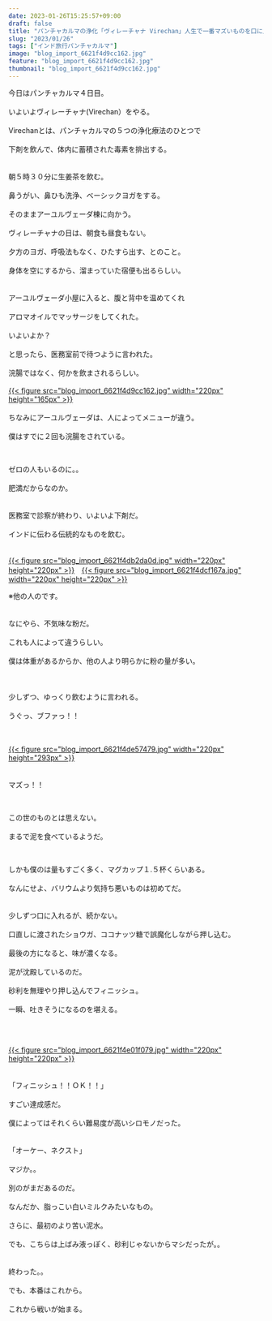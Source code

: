 ```yaml
---
date: 2023-01-26T15:25:57+09:00
draft: false
title: "パンチャカルマの浄化「ヴィレーチャナ Virechan」人生で一番マズいものを口に入れた！？"
slug: "2023/01/26"
tags: ["インド旅行パンチャカルマ"]
image: "blog_import_6621f4d9cc162.jpg"
feature: "blog_import_6621f4d9cc162.jpg"
thumbnail: "blog_import_6621f4d9cc162.jpg"
---
```

<p>今日はパンチャカルマ４日目。<br/><br/>いよいよヴィレーチャナ(Virechan）をやる。<br/><br/>Virechanとは、パンチャカルマの５つの浄化療法のひとつで<br/><br/>下剤を飲んで、体内に蓄積された毒素を排出する。<br/><br/><br/>朝５時３０分に生姜茶を飲む。<br/><br/>鼻うがい、鼻ひも洗浄、ベーシックヨガをする。<br/><br/>そのままアーユルヴェーダ棟に向かう。<br/><br/>ヴィレーチャナの日は、朝食も昼食もない。<br/><br/>夕方のヨガ、呼吸法もなく、ひたすら出す、とのこと。<br/><br/>身体を空にするから、溜まっていた宿便も出るらしい。<br/><br/><br/>アーユルヴェーダ小屋に入ると、腹と背中を温めてくれ<br/><br/>アロマオイルでマッサージをしてくれた。<br/><br/>いよいよか？<br/><br/>と思ったら、医務室前で待つように言われた。<br/><br/>浣腸ではなく、何かを飲まされるらしい。<br/><br/><a href="blog_import_6621f4d9cc162.jpg">{{< figure src="blog_import_6621f4d9cc162.jpg" width="220px" height="165px" >}}</a><br/><br/>ちなみにアーユルヴェーダは、人によってメニューが違う。<br/><br/>僕はすでに２回も浣腸をされている。</p><p> </p><p>ゼロの人もいるのに。。<br/><br/>肥満だからなのか。<br/><br/><br/>医務室で診察が終わり、いよいよ下剤だ。<br/><br/>インドに伝わる伝統的なものを飲む。<br/><br/><br/><a href="blog_import_6621f4db2da0d.jpg">{{< figure src="blog_import_6621f4db2da0d.jpg" width="220px" height="220px" >}}</a>　<a href="blog_import_6621f4dcf167a.jpg">{{< figure src="blog_import_6621f4dcf167a.jpg" width="220px" height="220px" >}}</a></p><p>※他の人のです。<br/><br/><br/>なにやら、不気味な粉だ。<br/><br/>これも人によって違うらしい。<br/><br/>僕は体重があるからか、他の人より明らかに粉の量が多い。<br/><br/><br/><br/>少しずつ、ゆっくり飲むように言われる。<br/><br/>うぐっ、ブファっ！！</p><p><br/><br/><a href="blog_import_6621f4de57479.jpg">{{< figure src="blog_import_6621f4de57479.jpg" width="220px" height="293px" >}}</a><br/><br/><br/>マズっ！！</p><p> </p><p>この世のものとは思えない。<br/><br/>まるで泥を食べているようだ。</p><p> </p><p>しかも僕のは量もすごく多く、マグカップ１.５杯くらいある。<br/><br/>なんにせよ、バリウムより気持ち悪いものは初めてだ。<br/><br/><br/>少しずつ口に入れるが、続かない。<br/><br/>口直しに渡されたショウガ、ココナッツ糖で誤魔化しながら押し込む。<br/><br/>最後の方になると、味が濃くなる。<br/><br/>泥が沈殿しているのだ。<br/><br/>砂利を無理やり押し込んでフィニッシュ。<br/><br/>一瞬、吐きそうになるのを堪える。</p><p> </p><p><br/><a href="blog_import_6621f4e01f079.jpg">{{< figure src="blog_import_6621f4e01f079.jpg" width="220px" height="220px" >}}</a><br/><br/><br/>「フィニッシュ！！ＯＫ！！」<br/><br/>すごい達成感だ。<br/><br/>僕によってはそれくらい難易度が高いシロモノだった。<br/><br/><br/>「オーケー、ネクスト」<br/><br/>マジか。。<br/><br/>別のがまだあるのだ。<br/><br/>なんだか、脂っこい白いミルクみたいなもの。<br/><br/>さらに、最初のより苦い泥水。<br/><br/>でも、こちらは上ばみ液っぽく、砂利じゃないからマシだったが。。<br/><br/><br/>終わった。。<br/><br/>でも、本番はこれから。<br/><br/>これから戦いが始まる。</p><p> </p>

